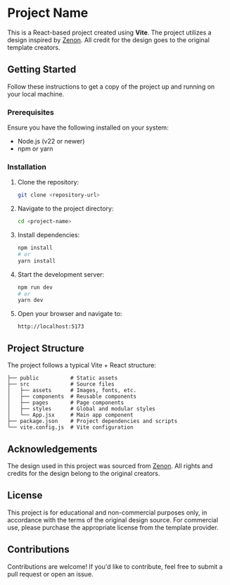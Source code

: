 # Project Name

This is a React-based project created using **Vite**. The project utilizes a design inspired by [Zenon](https://zenon3.myshopify.com/). All credit for the design goes to the original template creators.

## Getting Started

Follow these instructions to get a copy of the project up and running on your local machine.

### Prerequisites

Ensure you have the following installed on your system:

- Node.js (v22 or newer)
- npm or yarn

### Installation

1. Clone the repository:

   ```bash
   git clone <repository-url>
   ```

2. Navigate to the project directory:

   ```bash
   cd <project-name>
   ```

3. Install dependencies:

   ```bash
   npm install
   # or
   yarn install
   ```

4. Start the development server:

   ```bash
   npm run dev
   # or
   yarn dev
   ```

5. Open your browser and navigate to:

   ```
   http://localhost:5173
   ```

## Project Structure

The project follows a typical Vite + React structure:

```
├── public          # Static assets
├── src             # Source files
│   ├── assets      # Images, fonts, etc.
│   ├── components  # Reusable components
│   ├── pages       # Page components
│   ├── styles      # Global and modular styles
│   └── App.jsx     # Main app component
├── package.json    # Project dependencies and scripts
└── vite.config.js  # Vite configuration
```

## Acknowledgements

The design used in this project was sourced from [Zenon](https://zenon3.myshopify.com/). All rights and credits for the design belong to the original creators.

## License

This project is for educational and non-commercial purposes only, in accordance with the terms of the original design source. For commercial use, please purchase the appropriate license from the template provider.

## Contributions

Contributions are welcome! If you'd like to contribute, feel free to submit a pull request or open an issue.
